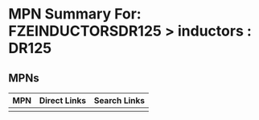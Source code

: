 



# MPN Summary For: FZEINDUCTORSDR125 > inductors : DR125

## MPNs
  

|MPN|Direct Links|Search Links|
| :--- | :--- | :--- |
||||
